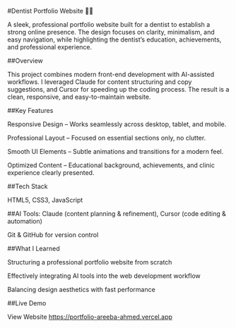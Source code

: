 #Dentist Portfolio Website 🦷✨

A sleek, professional portfolio website built for a dentist to establish a strong online presence. The design focuses on clarity, minimalism, and easy navigation, while highlighting the dentist’s education, achievements, and professional experience.

##Overview

This project combines modern front-end development with AI-assisted workflows. I leveraged Claude for content structuring and copy suggestions, and Cursor for speeding up the coding process. The result is a clean, responsive, and easy-to-maintain website.

##Key Features

Responsive Design – Works seamlessly across desktop, tablet, and mobile.

Professional Layout – Focused on essential sections only, no clutter.

Smooth UI Elements – Subtle animations and transitions for a modern feel.

Optimized Content – Educational background, achievements, and clinic experience clearly presented.

##Tech Stack

HTML5, CSS3, JavaScript

##AI Tools: Claude (content planning & refinement), Cursor (code editing & automation)

Git & GitHub for version control

##What I Learned

Structuring a professional portfolio website from scratch

Effectively integrating AI tools into the web development workflow

Balancing design aesthetics with fast performance

##Live Demo

View Website https://portfolio-areeba-ahmed.vercel.app
